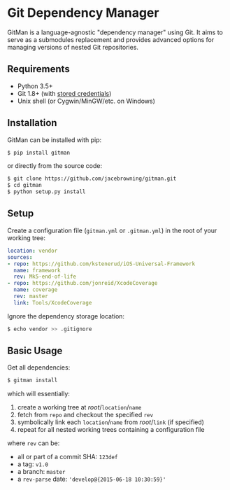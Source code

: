 # Git Dependency Manager

GitMan is a language-agnostic "dependency manager" using Git. It aims to serve as a submodules replacement and provides advanced options for managing versions of nested Git repositories.

## Requirements

* Python 3.5+
* Git 1.8+ (with [stored credentials](setup/git/#stored-credentials))
* Unix shell (or Cygwin/MinGW/etc. on Windows)

## Installation

GitMan can be installed with pip:

```sh
$ pip install gitman
```

or directly from the source code:

```sh
$ git clone https://github.com/jacebrowning/gitman.git
$ cd gitman
$ python setup.py install
```

## Setup

Create a configuration file (`gitman.yml` or `.gitman.yml`) in the root of your working tree:

```yaml
location: vendor
sources:
- repo: https://github.com/kstenerud/iOS-Universal-Framework
  name: framework
  rev: Mk5-end-of-life
- repo: https://github.com/jonreid/XcodeCoverage
  name: coverage
  rev: master
  link: Tools/XcodeCoverage
```

Ignore the dependency storage location:

```sh
$ echo vendor >> .gitignore
```

## Basic Usage

Get all dependencies:

```sh
$ gitman install
```

which will essentially:

1. create a working tree at _root_/`location`/`name`
2. fetch from `repo` and checkout the specified `rev`
3. symbolically link each `location`/`name` from _root_/`link` (if specified)
4. repeat for all nested working trees containing a configuration file

where `rev` can be:

* all or part of a commit SHA: `123def`
* a tag: `v1.0`
* a branch: `master`
* a `rev-parse` date: `'develop@{2015-06-18 10:30:59}'`
